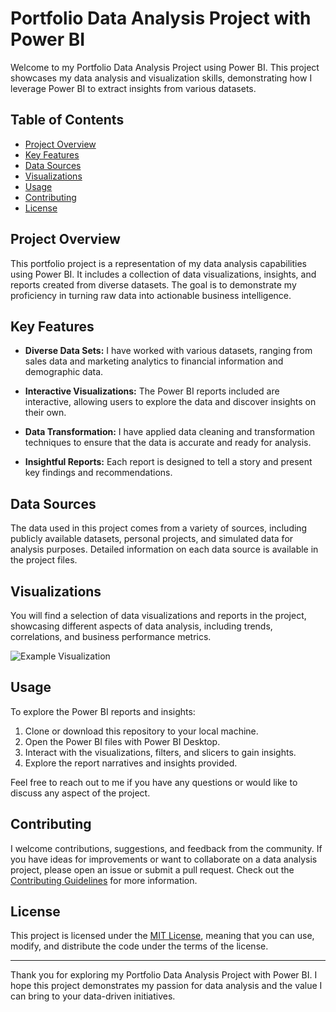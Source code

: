 # Portfolio Data Analysis Project with Power BI

Welcome to my Portfolio Data Analysis Project using Power BI. This project showcases my data analysis and visualization skills, demonstrating how I leverage Power BI to extract insights from various datasets. 

## Table of Contents
- [Project Overview](#project-overview)
- [Key Features](#key-features)
- [Data Sources](#data-sources)
- [Visualizations](#visualizations)
- [Usage](#usage)
- [Contributing](#contributing)
- [License](#license)

## Project Overview

This portfolio project is a representation of my data analysis capabilities using Power BI. It includes a collection of data visualizations, insights, and reports created from diverse datasets. The goal is to demonstrate my proficiency in turning raw data into actionable business intelligence.

## Key Features

- **Diverse Data Sets:** I have worked with various datasets, ranging from sales data and marketing analytics to financial information and demographic data.

- **Interactive Visualizations:** The Power BI reports included are interactive, allowing users to explore the data and discover insights on their own.

- **Data Transformation:** I have applied data cleaning and transformation techniques to ensure that the data is accurate and ready for analysis.

- **Insightful Reports:** Each report is designed to tell a story and present key findings and recommendations.

## Data Sources

The data used in this project comes from a variety of sources, including publicly available datasets, personal projects, and simulated data for analysis purposes. Detailed information on each data source is available in the project files.

## Visualizations

You will find a selection of data visualizations and reports in the project, showcasing different aspects of data analysis, including trends, correlations, and business performance metrics. 

![Example Visualization](https://github.com/psgpyc/SalesAnalysis/assets/16277936/030f3c9d-4fd2-425a-8962-195adebca228)


## Usage

To explore the Power BI reports and insights:

1. Clone or download this repository to your local machine.
2. Open the Power BI files with Power BI Desktop.
3. Interact with the visualizations, filters, and slicers to gain insights.
4. Explore the report narratives and insights provided.

Feel free to reach out to me if you have any questions or would like to discuss any aspect of the project.

## Contributing

I welcome contributions, suggestions, and feedback from the community. If you have ideas for improvements or want to collaborate on a data analysis project, please open an issue or submit a pull request. Check out the [Contributing Guidelines](CONTRIBUTING.md) for more information.

## License

This project is licensed under the [MIT License](LICENSE), meaning that you can use, modify, and distribute the code under the terms of the license.

---

Thank you for exploring my Portfolio Data Analysis Project with Power BI. I hope this project demonstrates my passion for data analysis and the value I can bring to your data-driven initiatives.
